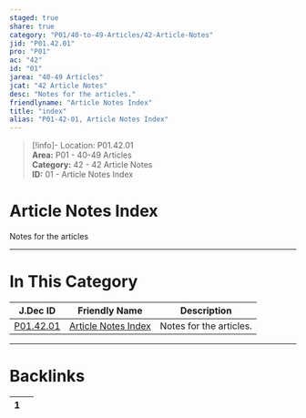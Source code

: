 ```yaml
---  
staged: true  
share: true  
category: "P01/40-to-49-Articles/42-Article-Notes"  
jid: "P01.42.01"  
pro: "P01"  
ac: "42"  
id: "01"  
jarea: "40-49 Articles"  
jcat: "42 Article Notes"  
desc: "Notes for the articles."  
friendlyname: "Article Notes Index"  
title: "index"  
alias: "P01-42-01, Article Notes Index"  
---  
```

>[!info]- Location: P01.42.01  
>**Area:** P01 - 40-49 Articles  
>**Category:** 42 - 42 Article Notes  
>**ID:** 01 - Article Notes Index  
  
# Article Notes Index  
  
Notes for the articles  
   
  
  
---  
# In This Category  
  
| J.Dec ID                                                                      | Friendly Name                                                                           | Description             |  
| ----------------------------------------------------------------------------- | --------------------------------------------------------------------------------------- | ----------------------- |  
| [P01.42.01](index.md) | [Article Notes Index](index.md) | Notes for the articles. |  
  
  
---  
# Backlinks  
<div><table class="dataview table-view-table"><thead class="table-view-thead"><tr class="table-view-tr-header"><th class="table-view-th"><span></span><span class="dataview small-text">1</span></th><th class="table-view-th"><span></span></th></tr></thead><tbody class="table-view-tbody"></tbody></table></div>